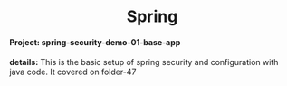 <h1 align = 'center'>Spring</h1>

<h4><b>Project: </b>spring-security-demo-01-base-app</h4>
<p><b>details:</b> This is the basic setup of spring security and configuration with java code. It covered on folder-47</p>  




